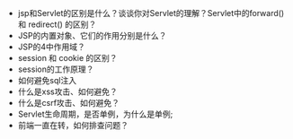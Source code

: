 - jsp和Servlet的区别是什么？谈谈你对Servlet的理解？Servlet中的forward() 和 redirect() 的区别？
- JSP的内置对象、它们的作用分别是什么？
- JSP的4中作用域？
- session 和 cookie 的区别？
- session的工作原理？
- 如何避免sql注入
- 什么是xss攻击、如何避免？
- 什么是csrf攻击、如何避免？
- Servlet生命周期，是否单例，为什么是单例;
- 前端一直在转，如何排查问题？
